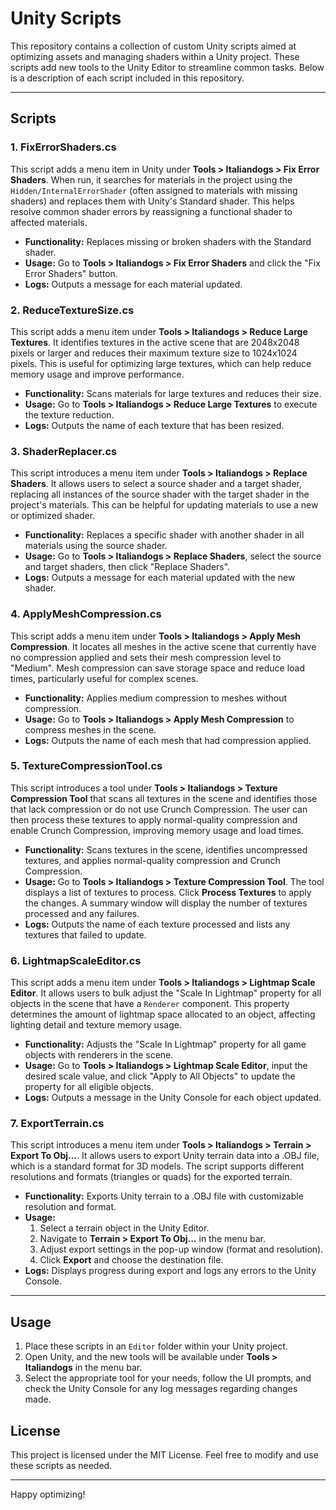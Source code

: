 # Unity Scripts

This repository contains a collection of custom Unity scripts aimed at optimizing assets and managing shaders within a Unity project. These scripts add new tools to the Unity Editor to streamline common tasks. Below is a description of each script included in this repository.

---

## Scripts

### 1. FixErrorShaders.cs
This script adds a menu item in Unity under **Tools > Italiandogs > Fix Error Shaders**. When run, it searches for materials in the project using the `Hidden/InternalErrorShader` (often assigned to materials with missing shaders) and replaces them with Unity's Standard shader. This helps resolve common shader errors by reassigning a functional shader to affected materials.

- **Functionality:** Replaces missing or broken shaders with the Standard shader.
- **Usage:** Go to **Tools > Italiandogs > Fix Error Shaders** and click the "Fix Error Shaders" button.
- **Logs:** Outputs a message for each material updated.

### 2. ReduceTextureSize.cs
This script adds a menu item under **Tools > Italiandogs > Reduce Large Textures**. It identifies textures in the active scene that are 2048x2048 pixels or larger and reduces their maximum texture size to 1024x1024 pixels. This is useful for optimizing large textures, which can help reduce memory usage and improve performance.

- **Functionality:** Scans materials for large textures and reduces their size.
- **Usage:** Go to **Tools > Italiandogs > Reduce Large Textures** to execute the texture reduction.
- **Logs:** Outputs the name of each texture that has been resized.

### 3. ShaderReplacer.cs
This script introduces a menu item under **Tools > Italiandogs > Replace Shaders**. It allows users to select a source shader and a target shader, replacing all instances of the source shader with the target shader in the project's materials. This can be helpful for updating materials to use a new or optimized shader.

- **Functionality:** Replaces a specific shader with another shader in all materials using the source shader.
- **Usage:** Go to **Tools > Italiandogs > Replace Shaders**, select the source and target shaders, then click "Replace Shaders".
- **Logs:** Outputs a message for each material updated with the new shader.

### 4. ApplyMeshCompression.cs
This script adds a menu item under **Tools > Italiandogs > Apply Mesh Compression**. It locates all meshes in the active scene that currently have no compression applied and sets their mesh compression level to "Medium". Mesh compression can save storage space and reduce load times, particularly useful for complex scenes.

- **Functionality:** Applies medium compression to meshes without compression.
- **Usage:** Go to **Tools > Italiandogs > Apply Mesh Compression** to compress meshes in the scene.
- **Logs:** Outputs the name of each mesh that had compression applied.

### 5. TextureCompressionTool.cs
This script introduces a tool under **Tools > Italiandogs > Texture Compression Tool** that scans all textures in the scene and identifies those that lack compression or do not use Crunch Compression. The user can then process these textures to apply normal-quality compression and enable Crunch Compression, improving memory usage and load times.

- **Functionality:** Scans textures in the scene, identifies uncompressed textures, and applies normal-quality compression and Crunch Compression.
- **Usage:** Go to **Tools > Italiandogs > Texture Compression Tool**. The tool displays a list of textures to process. Click **Process Textures** to apply the changes. A summary window will display the number of textures processed and any failures.
- **Logs:** Outputs the name of each texture processed and lists any textures that failed to update.

### 6. LightmapScaleEditor.cs
This script adds a menu item under **Tools > Italiandogs > Lightmap Scale Editor**. It allows users to bulk adjust the "Scale In Lightmap" property for all objects in the scene that have a `Renderer` component. This property determines the amount of lightmap space allocated to an object, affecting lighting detail and texture memory usage.

- **Functionality:** Adjusts the "Scale In Lightmap" property for all game objects with renderers in the scene.
- **Usage:** Go to **Tools > Italiandogs > Lightmap Scale Editor**, input the desired scale value, and click "Apply to All Objects" to update the property for all eligible objects.
- **Logs:** Outputs a message in the Unity Console for each object updated.

### 7. ExportTerrain.cs
This script introduces a menu item under **Tools > Italiandogs > Terrain > Export To Obj...**. It allows users to export Unity terrain data into a .OBJ file, which is a standard format for 3D models. The script supports different resolutions and formats (triangles or quads) for the exported terrain.

- **Functionality:** Exports Unity terrain to a .OBJ file with customizable resolution and format.
- **Usage:**
  1. Select a terrain object in the Unity Editor.
  2. Navigate to **Terrain > Export To Obj...** in the menu bar.
  3. Adjust export settings in the pop-up window (format and resolution).
  4. Click **Export** and choose the destination file.
- **Logs:** Displays progress during export and logs any errors to the Unity Console.

---

## Usage
1. Place these scripts in an `Editor` folder within your Unity project.
2. Open Unity, and the new tools will be available under **Tools > Italiandogs** in the menu bar.
3. Select the appropriate tool for your needs, follow the UI prompts, and check the Unity Console for any log messages regarding changes made.

## License
This project is licensed under the MIT License. Feel free to modify and use these scripts as needed.

---

Happy optimizing!
